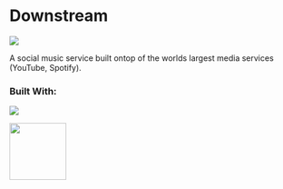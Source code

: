 <h1>Downstream</h1>
<img src="https://travis-ci.com/Travier/downstream.svg?token=WQrNcAcxWXTGaqEEdVh4&branch=master" />

<p>A social music service built ontop of the worlds largest media services (YouTube, Spotify).</p>

<h3>Built With:</h3>
<p><img src="https://laravel.com/assets/img/components/logo-laravel.svg"></p>
<a href="https://vuejs.org"><img height="100" width="100" src="https://vuejs.org/images/logo.png"></a>

